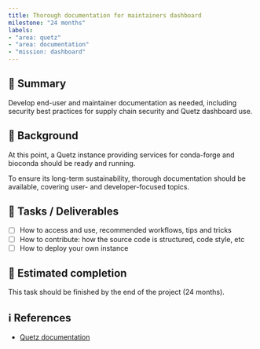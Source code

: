 ```yaml
---
title: Thorough documentation for maintainers dashboard
milestone: "24 months"
labels: 
- "area: quetz"
- "area: documentation"
- "mission: dashboard"
---
```


## 📌 Summary

Develop end-user and maintainer documentation as needed, including security best practices for supply chain security and Quetz dashboard use.

## 📝 Background

At this point, a Quetz instance providing services for conda-forge and bioconda should be ready and running.

To ensure its long-term sustainability, thorough documentation should be available, covering user- and developer-focused topics.

## 🚀 Tasks / Deliverables

- [ ] How to access and use, recommended workflows, tips and tricks
- [ ] How to contribute: how the source code is structured, code style, etc
- [ ] How to deploy your own instance

## 📅 Estimated completion

This task should be finished by the end of the project (24 months).

## ℹ️ References

- [Quetz documentation](https://quetz.readthedocs.io)
